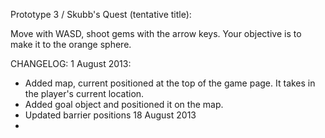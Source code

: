 Prototype 3 / Skubb's Quest (tentative title): 

Move with WASD, shoot gems with the arrow keys.
Your objective is to make it to the orange sphere.

CHANGELOG:
1 August 2013:
- Added map, current positioned at the top of the game
page. It takes in the player's current location. 
- Added goal object and positioned it on the map.
- Updated barrier positions 
18 August 2013
- 
